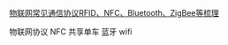 [物联网常见通信协议RFID、NFC、Bluetooth、ZigBee等梳理](https://www.cnblogs.com/shaobojiao/p/7921643.html)

物联网协议
NFC 共享单车 蓝牙 wifi 